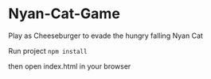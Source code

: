 # Nyan-Cat-Game
Play as Cheeseburger to evade the hungry falling Nyan Cat 

Run project
 `npm install`
 
 then open index.html in your browser
